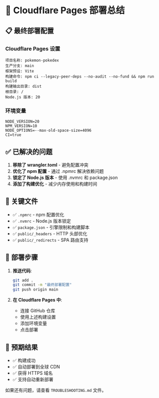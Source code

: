 # 🚀 Cloudflare Pages 部署总结

## 📋 最终部署配置

### Cloudflare Pages 设置

```
项目名称: pokemon-pokedex
生产分支: main
框架预设: Vite
构建命令: npm ci --legacy-peer-deps --no-audit --no-fund && npm run build
构建输出目录: dist
根目录: /
Node.js 版本: 20
```

### 环境变量

```
NODE_VERSION=20
NPM_VERSION=10
NODE_OPTIONS=--max-old-space-size=4096
CI=true
```

## ✅ 已解决的问题

1. **移除了 wrangler.toml** - 避免配置冲突
2. **优化了 npm 配置** - 通过 .npmrc 解决依赖问题
3. **锁定了 Node.js 版本** - 使用 .nvmrc 和 package.json
4. **添加了构建优化** - 减少内存使用和构建时间

## 🔧 关键文件

- ✅ `.npmrc` - npm 配置优化
- ✅ `.nvmrc` - Node.js 版本锁定
- ✅ `package.json` - 引擎限制和构建脚本
- ✅ `public/_headers` - HTTP 头部优化
- ✅ `public/_redirects` - SPA 路由支持

## 📝 部署步骤

1. **推送代码**:
   ```bash
   git add .
   git commit -m "最终部署配置"
   git push origin main
   ```

2. **在 Cloudflare Pages 中**:
   - 连接 GitHub 仓库
   - 使用上述构建设置
   - 添加环境变量
   - 点击部署

## 🎯 预期结果

- ✅ 构建成功
- ✅ 自动部署到全球 CDN
- ✅ 获得 HTTPS 域名
- ✅ 支持自动重新部署

如果还有问题，请查看 `TROUBLESHOOTING.md` 文件。
